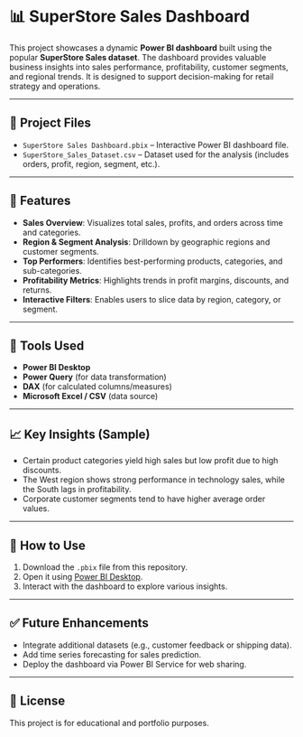 # 📊 SuperStore Sales Dashboard

This project showcases a dynamic **Power BI dashboard** built using the popular **SuperStore Sales dataset**. The dashboard provides valuable business insights into sales performance, profitability, customer segments, and regional trends. It is designed to support decision-making for retail strategy and operations.

---

## 📁 Project Files

- `SuperStore Sales Dashboard.pbix` – Interactive Power BI dashboard file.
- `SuperStore_Sales_Dataset.csv` – Dataset used for the analysis (includes orders, profit, region, segment, etc.).

---

## 🚀 Features

- **Sales Overview**: Visualizes total sales, profits, and orders across time and categories.
- **Region & Segment Analysis**: Drilldown by geographic regions and customer segments.
- **Top Performers**: Identifies best-performing products, categories, and sub-categories.
- **Profitability Metrics**: Highlights trends in profit margins, discounts, and returns.
- **Interactive Filters**: Enables users to slice data by region, category, or segment.

---

## 📌 Tools Used

- **Power BI Desktop**
- **Power Query** (for data transformation)
- **DAX** (for calculated columns/measures)
- **Microsoft Excel / CSV** (data source)

---

## 📈 Key Insights (Sample)

- Certain product categories yield high sales but low profit due to high discounts.
- The West region shows strong performance in technology sales, while the South lags in profitability.
- Corporate customer segments tend to have higher average order values.

---

## 📂 How to Use

1. Download the `.pbix` file from this repository.
2. Open it using [Power BI Desktop](https://powerbi.microsoft.com/desktop/).
3. Interact with the dashboard to explore various insights.

---

## ✅ Future Enhancements

- Integrate additional datasets (e.g., customer feedback or shipping data).
- Add time series forecasting for sales prediction.
- Deploy the dashboard via Power BI Service for web sharing.

---

## 📝 License

This project is for educational and portfolio purposes.
